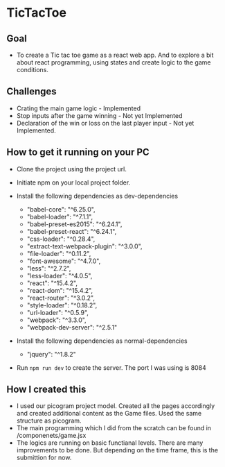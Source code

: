# TicTacToe

## Goal

* To create a Tic tac toe game as a react web app. And to explore a bit about react programming, using states and create logic to the game conditions.

## Challenges
* Crating the main game logic - Implemented
* Stop inputs after the game winning - Not yet Implemented
* Declaration of the win or loss on the last player input - Not yet Implemented.

## How to get it running on your PC

* Clone the project using the project url.
* Initiate npm on your local project folder.
* Install the following dependencies as dev-dependencies
  *  "babel-core": "^6.25.0",
  *  "babel-loader": "^7.1.1",
  *  "babel-preset-es2015": "^6.24.1",
  *  "babel-preset-react": "^6.24.1",
  *  "css-loader": "^0.28.4",
  *  "extract-text-webpack-plugin": "^3.0.0",
  *  "file-loader": "^0.11.2",
  *  "font-awesome": "^4.7.0",
  *  "less": "^2.7.2",
  *  "less-loader": "^4.0.5",
  *  "react": "^15.4.2",
  *  "react-dom": "^15.4.2",
  *  "react-router": "^3.0.2",
  *  "style-loader": "^0.18.2",
  *  "url-loader": "^0.5.9",
  *  "webpack": "^3.3.0",
  *  "webpack-dev-server": "^2.5.1"
  
* Install the following dependencies as normal-dependencies
  * "jquery": "^1.8.2"
  
 * Run `npm run dev` to create the server. The port I was using is 8084
 
 ## How I created this
 * I used our picogram project model. Created all the pages accordingly and created additional content as the Game files. Used the same structure as picogram.
 * The main programming which I did from the scratch can be found in /componenets/game.jsx
 * The logics are running on basic functianal levels. There are many improvements to be done. But depending on the time frame, this is the submittion for now.
